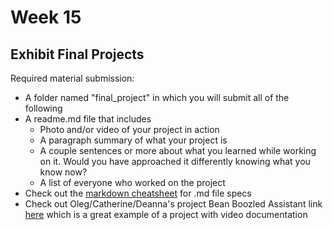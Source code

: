 # Week 15

## Exhibit Final Projects

Required material submission:
+ A folder named "final_project" in which you will submit all of the following
+ A readme.md file that includes
	+ Photo and/or video of your project in action
	+ A paragraph summary of what your project is
	+ A couple sentences or more about what you learned while working on it. Would you have approached it differently knowing what you know now?
	+ A list of everyone who worked on the project
+ Check out the [markdown cheatsheet](https://github.com/adam-p/markdown-here/wiki/Markdown-Cheatsheet) for .md file specs
+ Check out Oleg/Catherine/Deanna's project Bean Boozled Assistant link [here](https://github.com/ligayoleg/MTEC2280Spring2018/tree/master/final_project) which is a great example of a project with video documentation